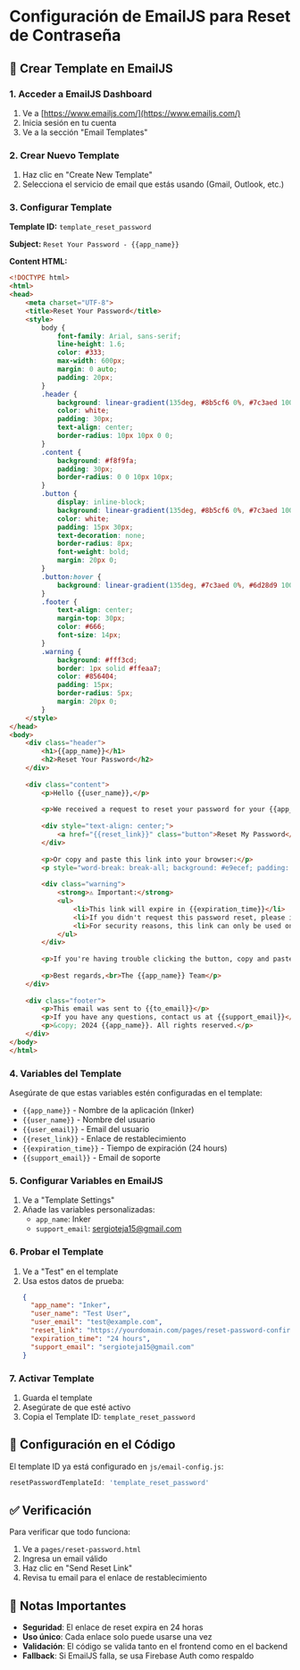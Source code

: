 # Configuración de EmailJS para Reset de Contraseña

## 📧 Crear Template en EmailJS

### 1. Acceder a EmailJS Dashboard
1. Ve a [https://www.emailjs.com/](https://www.emailjs.com/)
2. Inicia sesión en tu cuenta
3. Ve a la sección "Email Templates"

### 2. Crear Nuevo Template
1. Haz clic en "Create New Template"
2. Selecciona el servicio de email que estás usando (Gmail, Outlook, etc.)

### 3. Configurar Template
**Template ID:** `template_reset_password`

**Subject:** `Reset Your Password - {{app_name}}`

**Content HTML:**
```html
<!DOCTYPE html>
<html>
<head>
    <meta charset="UTF-8">
    <title>Reset Your Password</title>
    <style>
        body {
            font-family: Arial, sans-serif;
            line-height: 1.6;
            color: #333;
            max-width: 600px;
            margin: 0 auto;
            padding: 20px;
        }
        .header {
            background: linear-gradient(135deg, #8b5cf6 0%, #7c3aed 100%);
            color: white;
            padding: 30px;
            text-align: center;
            border-radius: 10px 10px 0 0;
        }
        .content {
            background: #f8f9fa;
            padding: 30px;
            border-radius: 0 0 10px 10px;
        }
        .button {
            display: inline-block;
            background: linear-gradient(135deg, #8b5cf6 0%, #7c3aed 100%);
            color: white;
            padding: 15px 30px;
            text-decoration: none;
            border-radius: 8px;
            font-weight: bold;
            margin: 20px 0;
        }
        .button:hover {
            background: linear-gradient(135deg, #7c3aed 0%, #6d28d9 100%);
        }
        .footer {
            text-align: center;
            margin-top: 30px;
            color: #666;
            font-size: 14px;
        }
        .warning {
            background: #fff3cd;
            border: 1px solid #ffeaa7;
            color: #856404;
            padding: 15px;
            border-radius: 5px;
            margin: 20px 0;
        }
    </style>
</head>
<body>
    <div class="header">
        <h1>{{app_name}}</h1>
        <h2>Reset Your Password</h2>
    </div>
    
    <div class="content">
        <p>Hello {{user_name}},</p>
        
        <p>We received a request to reset your password for your {{app_name}} account. If you made this request, click the button below to set a new password:</p>
        
        <div style="text-align: center;">
            <a href="{{reset_link}}" class="button">Reset My Password</a>
        </div>
        
        <p>Or copy and paste this link into your browser:</p>
        <p style="word-break: break-all; background: #e9ecef; padding: 10px; border-radius: 5px; font-family: monospace;">{{reset_link}}</p>
        
        <div class="warning">
            <strong>⚠️ Important:</strong>
            <ul>
                <li>This link will expire in {{expiration_time}}</li>
                <li>If you didn't request this password reset, please ignore this email</li>
                <li>For security reasons, this link can only be used once</li>
            </ul>
        </div>
        
        <p>If you're having trouble clicking the button, copy and paste the URL above into your web browser.</p>
        
        <p>Best regards,<br>The {{app_name}} Team</p>
    </div>
    
    <div class="footer">
        <p>This email was sent to {{to_email}}</p>
        <p>If you have any questions, contact us at {{support_email}}</p>
        <p>&copy; 2024 {{app_name}}. All rights reserved.</p>
    </div>
</body>
</html>
```

### 4. Variables del Template
Asegúrate de que estas variables estén configuradas en el template:
- `{{app_name}}` - Nombre de la aplicación (Inker)
- `{{user_name}}` - Nombre del usuario
- `{{user_email}}` - Email del usuario
- `{{reset_link}}` - Enlace de restablecimiento
- `{{expiration_time}}` - Tiempo de expiración (24 hours)
- `{{support_email}}` - Email de soporte

### 5. Configurar Variables en EmailJS
1. Ve a "Template Settings"
2. Añade las variables personalizadas:
   - `app_name`: Inker
   - `support_email`: sergioteja15@gmail.com

### 6. Probar el Template
1. Ve a "Test" en el template
2. Usa estos datos de prueba:
   ```json
   {
     "app_name": "Inker",
     "user_name": "Test User",
     "user_email": "test@example.com",
     "reset_link": "https://yourdomain.com/pages/reset-password-confirm.html?email=test@example.com&code=test123",
     "expiration_time": "24 hours",
     "support_email": "sergioteja15@gmail.com"
   }
   ```

### 7. Activar Template
1. Guarda el template
2. Asegúrate de que esté activo
3. Copia el Template ID: `template_reset_password`

## 🔧 Configuración en el Código

El template ID ya está configurado en `js/email-config.js`:
```javascript
resetPasswordTemplateId: 'template_reset_password'
```

## ✅ Verificación

Para verificar que todo funciona:
1. Ve a `pages/reset-password.html`
2. Ingresa un email válido
3. Haz clic en "Send Reset Link"
4. Revisa tu email para el enlace de restablecimiento

## 🚨 Notas Importantes

- **Seguridad**: El enlace de reset expira en 24 horas
- **Uso único**: Cada enlace solo puede usarse una vez
- **Validación**: El código se valida tanto en el frontend como en el backend
- **Fallback**: Si EmailJS falla, se usa Firebase Auth como respaldo
